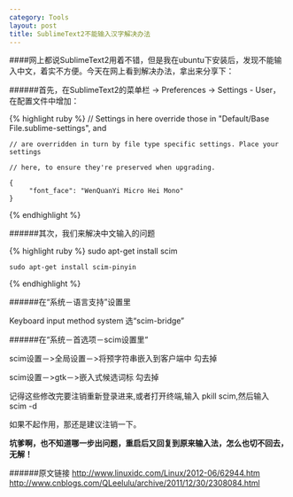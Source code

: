 ```yaml
---
category: Tools
layout: post
title: SublimeText2不能输入汉字解决办法
---
```


####网上都说SublimeText2用着不错，但是我在ubuntu下安装后，发现不能输入中文，着实不方便。今天在网上看到解决办法，拿出来分享下：


######首先，在SublimeText2的菜单栏 -> Preferences -> Settings - User，在配置文件中增加：

{% highlight ruby %} 
    // Settings in here override those in "Default/Base File.sublime-settings", and

    // are overridden in turn by file type specific settings. Place your settings

    // here, to ensure they're preserved when upgrading.

    {
         "font_face": "WenQuanYi Micro Hei Mono"
    }
{% endhighlight %}

######其次，我们来解决中文输入的问题

{% highlight ruby %} 
    sudo apt-get install scim

    sudo apt-get install scim-pinyin
{% endhighlight %}

######在“系统－语言支持”设置里

Keyboard input method system 选“scim-bridge”

######在“系统－首选项－scim设置里“ 

scim设置－>全局设置－>将预字符串嵌入到客户端中 勾去掉

scim设置－>gtk－>嵌入式候选词标 勾去掉

记得这些修改完要注销重新登录进来,或者打开终端,输入 pkill scim,然后输入 scim -d

如果不起作用，那还是建议注销一下。

**坑爹啊，也不知道哪一步出问题，重启后又回复到原来输入法，怎么也切不回去，无解！**

######原文链接
<http://www.linuxidc.com/Linux/2012-06/62944.htm>
<http://www.cnblogs.com/QLeelulu/archive/2011/12/30/2308084.html>